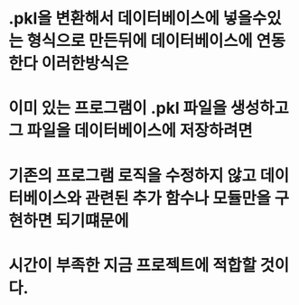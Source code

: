 # .pkl을 변환해서 데이터베이스에 넣을수있는 형식으로 만든뒤에 데이터베이스에 연동한다 이러한방식은
# 이미 있는 프로그램이 .pkl 파일을 생성하고 그 파일을 데이터베이스에 저장하려면
# 기존의 프로그램 로직을 수정하지 않고 데이터베이스와 관련된 추가 함수나 모듈만을 구현하면 되기떄문에 
# 시간이 부족한 지금 프로젝트에 적합할 것이다.

